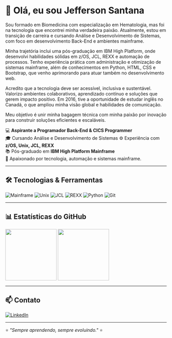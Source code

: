 # 👋 Olá, eu sou Jefferson Santana

Sou formado em Biomedicina com especialização em Hematologia, mas foi na tecnologia que encontrei minha verdadeira paixão. Atualmente, estou em transição de carreira e cursando Análise e Desenvolvimento de Sistemas, com foco em desenvolvimento Back-End e ambientes mainframe.

Minha trajetória inclui uma pós-graduação em IBM High Platform, onde desenvolvi habilidades sólidas em z/OS, JCL, REXX e automação de processos. Tenho experiência prática com administração e otimização de sistemas mainframe, além de conhecimentos em Python, HTML, CSS e Bootstrap, que venho aprimorando para atuar também no desenvolvimento web.

Acredito que a tecnologia deve ser acessível, inclusiva e sustentável. Valorizo ambientes colaborativos, aprendizado contínuo e soluções que gerem impacto positivo. Em 2016, tive a oportunidade de estudar inglês no Canadá, o que ampliou minha visão global e habilidades de comunicação.

Meu objetivo é unir minha bagagem técnica com minha paixão por inovação para construir soluções eficientes e escaláveis.


💻 **Aspirante a Programador Back-End & CICS Programmer**  
🎓 Cursando Análise e Desenvolvimento de Sistemas
⚙️ Experiência com **z/OS, Unix, JCL, REXX**  
📚 Pós-graduado em **IBM High Platform Mainframe**  
🚀 Apaixonado por tecnologia, automação e sistemas mainframe.

---

## 🛠️ Tecnologias & Ferramentas
![Mainframe](https://img.shields.io/badge/Mainframe-z%2FOS-blue?style=flat-square&logo=ibm)
![Unix](https://img.shields.io/badge/Unix-Terminal-lightgrey?style=flat-square&logo=linux)
![JCL](https://img.shields.io/badge/JCL-Mainframe-blue?style=flat-square)
![REXX](https://img.shields.io/badge/REXX-Scripting-orange?style=flat-square)
![Python](https://img.shields.io/badge/Python-3776AB?style=flat-square&logo=python&logoColor=white)
![Git](https://img.shields.io/badge/Git-F05032?style=flat-square&logo=git&logoColor=white)

---

## 📊 Estatísticas do GitHub
<div>
  <img height="160em" src="https://github-readme-stats.vercel.app/api?username=jefferson-santana&show_icons=true&theme=tokyonight"/>
  <img height="160em" src="https://github-readme-stats.vercel.app/api/top-langs/?username=jefferson-santana&layout=compact&theme=tokyonight"/>
</div>

---

## 📫 Contato
[![LinkedIn](https://img.shields.io/badge/LinkedIn-Jefferson%20Santana-blue?style=flat-square&logo=linkedin)](https://www.linkedin.com/in/jefferson-santana-dos-santos-bb343a304)


---
⭐ _"Sempre aprendendo, sempre evoluindo."_ ⭐
